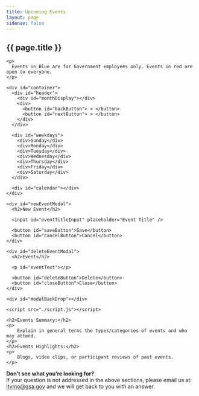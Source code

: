 ```yaml
---
title: Upcoming Events
layout: page
sidenav: false
---
```


<section class="grid-container border-bottom border-gray-30 padding-left-0 padding-right-1">
<h1 class="margin-top-0">{{ page.title }}</h1>

<!-- <h2>Overview</h2> -->

<div class="margin-bottom-2">

    <p>
      Events in Blue are for Government employees only. Events in red are open to everyone.
    </p>
        
    <div id="container">
      <div id="header">
        <div id="monthDisplay"></div>
        <div>
          <button id="backButton"> < </button>
          <button id="nextButton"> > </button>
        </div>
      </div>

      <div id="weekdays">
        <div>Sunday</div>
        <div>Monday</div>
        <div>Tuesday</div>
        <div>Wednesday</div>
        <div>Thursday</div>
        <div>Friday</div>
        <div>Saturday</div>
      </div>

      <div id="calendar"></div>
    </div>

    <div id="newEventModal">
      <h2>New Event</h2>

      <input id="eventTitleInput" placeholder="Event Title" />

      <button id="saveButton">Save</button>
      <button id="cancelButton">Cancel</button>
    </div>

    <div id="deleteEventModal">
      <h2>Event</h2>

      <p id="eventText"></p>

      <button id="deleteButton">Delete</button>
      <button id="closeButton">Close</button>
    </div>

    <div id="modalBackDrop"></div>

    <script src="./script.js"></script>

    <h2>Events Summary:</h2>
    <p>
        Explain in general terms the types/categories of events and who may attend.
    </p>
    <h2>Events Highlights:</h2>
    <p>
        Blogs, video clips, or participant reviews of past events.
    </p>
</div>  
</section>

<section class="grid-container padding-left-0 padding-right-1">
<p><strong>Don’t see what you’re looking for?</strong><br>
If your question is not addressed in the above sections, please email us at: <a href="mailto:itvmo@gsa.gov">itvmo@gsa.gov</a> and we will get back to you with an answer.</p>
</section>



